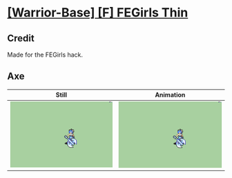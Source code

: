 # [\[Warrior-Base\] \[F\] FEGirls Thin](../)

## Credit

Made for the FEGirls hack.
	
## Axe

| Still | Animation |
| :---: | :-------: |
| ![Axe still](./Axe_000.png) | ![Axe animation](./Axe.gif) |
